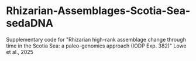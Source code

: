# Rhizarian-Assemblages-Scotia-Sea-sedaDNA
Supplementary code for "Rhizarian high-rank assemblage change through time in the Scotia Sea: a paleo-genomics approach (IODP Exp. 382)" Lowe et al., 2025
